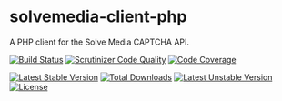 # solvemedia-client-php
A PHP client for the Solve Media CAPTCHA API.

[![Build Status](https://travis-ci.org/dominionenterprises/solvemedia-client-php.png)](https://travis-ci.org/dominionenterprises/solvemedia-client-php)
[![Scrutinizer Code Quality](https://scrutinizer-ci.com/g/dominionenterprises/solvemedia-client-php/badges/quality-score.png?s=f5cf4b4f5cdadf74174a465184b22e41973dc39e)](https://scrutinizer-ci.com/g/dominionenterprises/solvemedia-client-php/)
[![Code Coverage](https://scrutinizer-ci.com/g/dominionenterprises/solvemedia-client-php/badges/coverage.png?s=530fb6ed9e7a55d2068d4f087b881cad1075a63a)](https://scrutinizer-ci.com/g/dominionenterprises/solvemedia-client-php/)

[![Latest Stable Version](https://poser.pugx.org/dominionenterprises/solvemedia-client/v/stable.png)](https://packagist.org/packages/dominionenterprises/solvemedia-client)
[![Total Downloads](https://poser.pugx.org/dominionenterprises/solvemedia-client/downloads.png)](https://packagist.org/packages/dominionenterprises/solvemedia-client)
[![Latest Unstable Version](https://poser.pugx.org/dominionenterprises/solvemedia-client/v/unstable.png)](https://packagist.org/packages/dominionenterprises/solvemedia-client)
[![License](https://poser.pugx.org/dominionenterprises/solvemedia-client/license.png)](https://packagist.org/packages/dominionenterprises/solvemedia-client)
